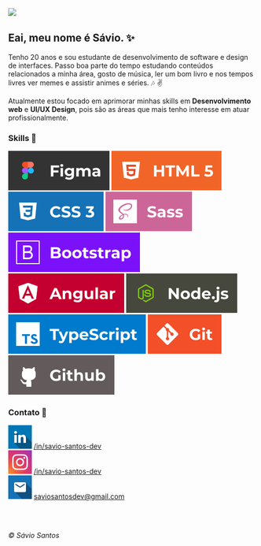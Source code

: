 <img  src="https://www.imagensanimadas.com/data/media/1645/abanar-e-acenar-imagem-animada-0072.gif"  width="100px"/>

## Eai, meu nome é Sávio. ✨

Tenho 20 anos e sou estudante de desenvolvimento de software e design de interfaces. Passo boa parte do tempo estudando conteúdos relacionados a minha área, gosto de música, ler um bom livro e nos tempos livres ver memes e assistir animes e séries. :notes: :v:

Atualmente estou focado em aprimorar minhas skills em **Desenvolvimento web** e **UI/UX Design**, pois são as áreas que mais tenho interesse em atuar profissionalmente.

### Skills 🚀

<img title="Figma" src="./icons/figma.svg"/> <img title="HTML 5" src="./icons/html.svg"/> <img title="CSS 3" src="./icons/css.svg"/> <img title="Sass" src="./icons/sass.svg"/> <img title="Bootstrap 5" src="./icons/bootstrap.svg"/> <img title="Angular 11" src="./icons/angular.svg"/> <img title="Node.js" src="./icons/nodejs.svg"/> <img title="TypeScript" src="./icons/typescript.svg"/> <img title="Git" src="./icons/git.svg"/> <img title="Github" src="./icons/github.svg"/>

### Contato 📱

<img title="Linkedin" alt="Linkedin"  src="./icons/linkedin.svg"/> <a href="https://www.linkedin.com/in/savio-santos-dev/" target="blank">/in/savio-santos-dev</a>  
<img title="Instagram" alt="Instagram"  src="./icons/instagram.svg"/> <a href="https://www.instagram.com/savio_santos.dev/" target="blank">/in/savio-santos-dev</a>  
<img title="E-mail" alt="E-mail"  src="./icons/mail.svg"/> saviosantosdev@gmail.com

<br></br>

*&copy; Sávio Santos*
